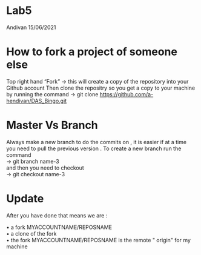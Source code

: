 Lab5
================
Andivan
15/06/2021

# How to fork a project of someone else

Top right hand “Fork” → this will create a copy of the repository into
your Github account Then clone the repositry so you get a copy to your
machine by running the command → git clone
<https://github.com/a-hendivan/DAS_Bingo.git>

# Master Vs Branch

Always make a new branch to do the commits on , it is easier if at a
time you need to pull the previous version . To create a new branch run
the command <br /> → git branch name-3 <br /> and then you need to
checkout <br /> → git checkout name-3

# Update

After you have done that means we are :

• a fork MYACCOUNTNAME/REPOSNAME <br /> • a clone of the fork <br /> •
the fork MYACCOUNTNAME/REPOSNAME is the remote " origin" for my machine
